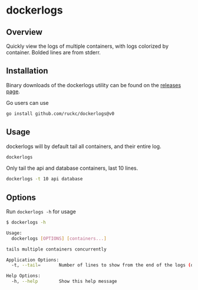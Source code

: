 # dockerlogs

## Overview

Quickly view the logs of multiple containers, with logs colorized by container.  Bolded lines are from stderr.

## Installation
Binary downloads of the dockerlogs utility can be found on the [releases page](https://github.com/ruckc/dockerlogs/releases/latest).

Go users can use
```sh
go install github.com/ruckc/dockerlogs@v0
```

## Usage 

dockerlogs will by default tail all containers, and their entire log.

```sh
dockerlogs
```

Only tail the api and database containers, last 10 lines.
```sh
dockerlogs -t 10 api database
```

## Options

Run `dockerlogs -h` for usage

```sh
$ dockerlogs -h

Usage:
  dockerlogs [OPTIONS] [containers...]

tails multiple containers concurrently

Application Options:
  -t, --tail=       Number of lines to show from the end of the logs (default: all)

Help Options:
  -h, --help        Show this help message
```